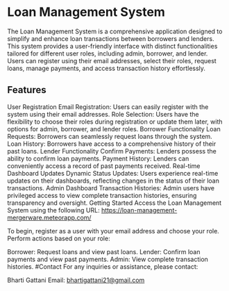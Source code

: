 
<h1>Loan Management System</h1>
The Loan Management System is a comprehensive application designed to simplify and enhance loan transactions between borrowers and lenders. This system provides a user-friendly interface with distinct functionalities tailored for different user roles, including admin, borrower, and lender. Users can register using their email addresses, select their roles, request loans, manage payments, and access transaction history effortlessly.

<h2>Features</h2>


User Registration
Email Registration: Users can easily register with the system using their email addresses.
Role Selection: Users have the flexibility to choose their roles during registration or update them later, with options for admin, borrower, and lender roles.
Borrower Functionality
Loan Requests: Borrowers can seamlessly request loans through the system.
Loan History: Borrowers have access to a comprehensive history of their past loans.
Lender Functionality
Confirm Payments: Lenders possess the ability to confirm loan payments.
Payment History: Lenders can conveniently access a record of past payments received.
Real-time Dashboard Updates
Dynamic Status Updates: Users experience real-time updates on their dashboards, reflecting changes in the status of their loan transactions.
Admin Dashboard
Transaction Histories: Admin users have privileged access to view complete transaction histories, ensuring transparency and oversight.
Getting Started
Access the Loan Management System using the following URL: https://loan-management-mergerware.meteorapp.com/

To begin, register as a user with your email address and choose your role. Perform actions based on your role:

Borrower: Request loans and view past loans.
Lender: Confirm loan payments and view past payments.
Admin: View complete transaction histories.
#Contact
For any inquiries or assistance, please contact:

Bharti Gattani
Email: bhartigattani21@gmail.com
